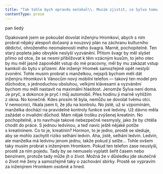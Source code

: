 ```yaml
---
title: "Tak tohle bych opravdu nečekal\\. Musím zjistit, co Sylva tomu pacholkovi řekla\\. Jakmile jsem vstoupil do dveří bytu v\_přízemí, švagr úplně zkoprněl a\_zbledl, tvářil se jako přistižený malý hošík\\. Začal se omlouvat za to, že si pouští hudbu, a\_hned ji utíkal vypnout\\. Zase takhle přísný přeci nejsem, přes den, dokud člověk nespí, s\_rozumnou úrovní hlasitosti a\_rozumnou vkusnou hudbu, bych to mladému muži klidně mohl tolerovat\\. Sylva nejspíš svému bratrovi pohrozila, že až si příště bude pouštět hudbu, pokud budu doma, prostě ho seřežu páskem\\. Musela mu pohrozit něčím podobným\\. Jinak to není možné\\. No tak, pokud to nebude nahlas, můžeš si hudbu pouštět\\. Tedy myslím hudbu, něco jako je tohle, ne ty hrůzy co obvykle\\. Taky jsem byl mladý a\_taky jsem si pouštěl rokenrol\\. No, to maličko přeháním, rokenrol jsem si nepouštěl, ale mám pro něj pochopení i\_toleranci\\. Přišel jsem vlastně kvůli jiné věci, přišel jsem se podívat do hlavního pokoje, plánuji si tu zřídit pracovnu, teď, když už tu pan inženýr nebydlí\\. Kuchtění svého švagra přejdu mlčením a\_rovnou nahlédnu do pracovny\\. Kde jsou veduty? Kde je moje sbírka vedut? Kde je mistrný akvarel Rudolfa Alta, kde litografie F\\. X\\. Sandmanna a\_Johanna Poppela? Všechny poklady, které jsem chtěl katalogizovat a\_uchovávat pro příští generace! Kde jsou? Na prázdných stěnách vidím jen zašedlé obrysy po rámech s\_mistrovskými díly\\. Já jsem to zatím strčil semhle, kdyžtak to pak někdy hodím do sklepa, vypadlo ze švagra ve snaze nějak dovysvětlit hrůzné důsledky jeho barbarského nájezdu na budoucí pracovnu\\. „Semhle“ znamená naházet veduty za vchodové dveře\\. Jak mohl? Jak jen někdo může udělat něco tak zvráceného?"
contentType: prose
---
```


<section>

pan šedý

Opakovaně jsem se pokoušel dovolat inženýru Hromkovi, abych s ním probral nějaký alespoň dočasný a nouzový plán na záchranu kulturního dědictví, ohroženého neomaleností mého švagra. Marně, pochopitelně. Ten starý popleta jako obvykle neslyší vyzvánění. Přitom švagr by měl slyšet přímo od otce, že se nesmí přibližovat k těm vzácným kusům, to jeho otec by mu měl jasně zapovědět vstup do mé pracovny, měl by mu zakázat vstup kamkoli do bytu v přízemí. Ale inženýr Hromek samozřejmě opět neslyší zvonění. Tohle musím probrat s manželkou, nejspíš bychom měli dát inženýru Hromkovi k Vánocům nový mobilní telefon — takový ten model pro důchodce, s jednoduchou obsluhou, velkými klávesami a vyzvánění bychom mu měli nastavit na maximální hlasitost. Jenomže Sylva není doma. Je pryč, a dokonce je pryč i můj automobil. Přes hodinu ji marně vyhlížím z okna. No konečně. Kdes prosím tě byla, nemůžu se dovolat tvému otci. V nemocnici, říkala jsem ti, že jdu na kontrolu. No jistě, už si vzpomínám, manželka dochází na pravidelné kontroly funkce své ledviny. Už dávno měla zažádat o invalidní důchod. Mám nějak trošku zvýšenej kreatinin. No pochopitelně, a to navrhuje takové nebezpečné nesmysly, jako že by chtěla chodit do práce. S jednou ledvinou, a teď navíc ještě nějaké potíže s kreatininem. Co to je, kreatinin? Hormon, to je jedno, prostě se sleduje, aby se mohlo zachytit riziko selhání ledvin. Aha, jistě, selhání ledvin. Ledvin, ale manželka má ledvinu jenom jednu, takže pokud jí selže… Tohle ovšem taky musím probrat s inženýrem Hromkem. Pokud ten telefon zase neuslyší, prostě za ním pojedu. Tady by se nemuselo vyplatit šeřit časem nebo benzinem, protože tady může jít o život. Možná že v důsledku jde skutečně o život mé ženy a samozřejmě taky o zachování sbírky. Prostě se vypravím za inženýrem Hromkem osobně a hned.

</section>
